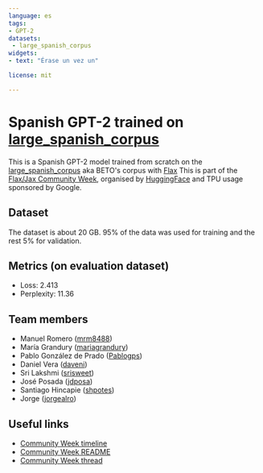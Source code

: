 ```yaml
---
language: es
tags:
- GPT-2
datasets:
 - large_spanish_corpus
widgets:
- text: "Érase un vez un"

license: mit

---
```

# Spanish GPT-2 trained on [large_spanish_corpus](https://huggingface.co/datasets/viewer/?dataset=large_spanish_corpus)

This is a Spanish GPT-2 model trained from scratch on the [large_spanish_corpus](https://huggingface.co/datasets/viewer/?dataset=large_spanish_corpus) aka BETO's corpus with [Flax](https://github.com/google/flax)
This is part of the
[Flax/Jax Community Week](https://discuss.huggingface.co/t/open-to-the-community-community-week-using-jax-flax-for-nlp-cv/7104), organised by [HuggingFace](https://huggingface.co/) and TPU usage sponsored by Google.
## Dataset
The dataset is about 20 GB. 95% of the data was used for training and the rest 5% for validation.

## Metrics (on evaluation dataset)

- Loss: 2.413
- Perplexity: 11.36

## Team members
- Manuel Romero ([mrm8488](https://huggingface.co/mrm8488))
- María Grandury ([mariagrandury](https://huggingface.co/))
- Pablo González de Prado ([Pablogps](https://huggingface.co/Pablogps))
- Daniel Vera ([daveni](https://huggingface.co/daveni))
- Sri Lakshmi ([srisweet](https://huggingface.co/srisweet))
- José Posada ([jdposa](https://huggingface.co/jdposa))
- Santiago Hincapie ([shpotes](https://huggingface.co/shpotes))
- Jorge ([jorgealro](https://huggingface.co/jorgealro))


## Useful links
- [Community Week timeline](https://discuss.huggingface.co/t/open-to-the-community-community-week-using-jax-flax-for-nlp-cv/7104#summary-timeline-calendar-6)
- [Community Week README](https://github.com/huggingface/transformers/blob/master/examples/research_projects/jax-projects/README.md)
- [Community Week thread](https://discuss.huggingface.co/t/pretrain-gpt2-from-scratch-in-spanish/7086/8)